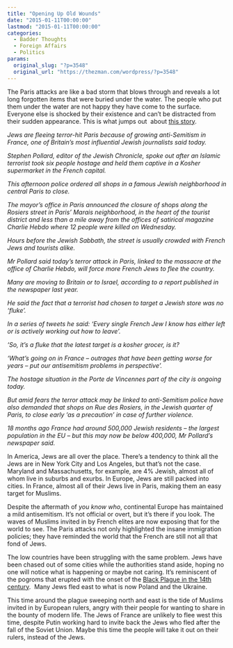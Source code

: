 ```yaml
---
title: "Opening Up Old Wounds"
date: "2015-01-11T00:00:00"
lastmod: "2015-01-11T00:00:00"
categories:
  - Badder Thoughts
  - Foreign Affairs
  - Politics
params:
  original_slug: "?p=3548"
  original_url: "https://thezman.com/wordpress/?p=3548"
---
```


The Paris attacks are like a bad storm that blows through and reveals a
lot long forgotten items that were buried under the water. The people
who put them under the water are not happy they have come to the
surface. Everyone else is shocked by their existence and can’t be
distracted from their sudden appearance. This is what jumps out  about
<a
href="http://www.dailymail.co.uk/news/article-2903600/Every-single-French-Jew-know-left-Paris-Editor-Britain-s-Jewish-Chronicle-claims-people-fleeing-terror-hit-French-capital.html"
rel="noopener" target="_blank">this story</a>.

*Jews are fleeing terror-hit Paris because of growing anti-Semitism in
France, one of Britain’s most influential Jewish journalists said
today.*

*Stephen Pollard, editor of the Jewish Chronicle, spoke out after an
Islamic terrorist took six people hostage and held them captive in a
Kosher supermarket in the French capital.*

*This afternoon police ordered all shops in a famous Jewish neighborhood
in central Paris to close.*

*The mayor’s office in Paris announced the closure of shops along the
Rosiers street in Paris’ Marais neighborhood, in the heart of the
tourist district and less than a mile away from the offices of satirical
magazine Charlie Hebdo where 12 people were killed on Wednesday.*

*Hours before the Jewish Sabbath, the street is usually crowded with
French Jews and tourists alike.*

*Mr Pollard said today’s terror attack in Paris, linked to the massacre
at the office of Charlie Hebdo, will force more French Jews to flee the
country.*

*Many are moving to Britain or to Israel, according to a report
published in the newspaper last year.*

*He said the fact that a terrorist had chosen to target a Jewish store
was no ‘fluke’.*

*In a series of tweets he said: ‘Every single French Jew I know has
either left or is actively working out how to leave’.*

*‘So, it’s a fluke that the latest target is a kosher grocer, is it?*

*‘What’s going on in France – outrages that have been getting worse for
years – put our antisemitism problems in perspective’.*

*The hostage situation in the Porte de Vincennes part of the city is
ongoing today.*

*But amid fears the terror attack may be linked to anti-Semitism police
have also demanded that shops on Rue des Rosiers, in the Jewish quarter
of Paris, to close early ‘as a precaution’ in case of further violence.*

*18 months ago France had around 500,000 Jewish residents – the largest
population in the EU – but this may now be below 400,000, Mr Pollard’s
newspaper said.*

In America, Jews are all over the place. There’s a tendency to think all
the Jews are in New York City and Los Angeles, but that’s not the case.
Maryland and Massachusetts, for example, are 4% Jewish, almost all of
whom live in suburbs and exurbs. In Europe, Jews are still packed into
cities. In France, almost all of their Jews live in Paris, making them
an easy target for Muslims.

Despite the aftermath of *you know who*, continental Europe has
maintained a mild antisemitism. It’s not official or overt, but it’s
there if you look. The waves of Muslims invited in by French elites are
now exposing that for the world to see. The Paris attacks not only
highlighted the insane immigration policies; they have reminded the
world that the French are still not all that fond of Jews.

The low countries have been struggling with the same problem. Jews have
been chased out of some cities while the authorities stand aside, hoping
no one will notice what is happening or maybe not caring. It’s
reminiscent of the pogroms that erupted with the onset of the
<a href="http://en.wikipedia.org/wiki/Black_Death_Jewish_persecutions"
rel="noopener" target="_blank">Black Plague in the 14th century</a>. 
Many Jews fled east to what is now Poland and the Ukraine.

This time around the plague sweeping north and east is the tide of
Muslims invited in by European rulers, angry with their people for
wanting to share in the bounty of modern life. The Jews of France are
unlikely to flee west this time, despite Putin working hard to invite
back the Jews who fled after the fall of the Soviet Union. Maybe this
time the people will take it out on their rulers, instead of the Jews.
